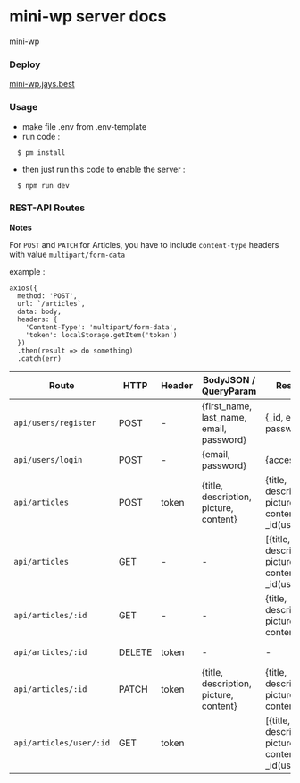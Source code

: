 # mini-wp server docs
mini-wp


### Deploy

[mini-wp.jays.best](http://mini-wp.jays.best/)

### Usage
- make file .env from .env-template
- run code :
```
  $ pm install
```
- then just run this code to enable the server :
```
  $ npm run dev
```

### REST-API Routes

**Notes** 

For `POST` and `PATCH` for Articles, you have to include `content-type` headers with value `multipart/form-data`

example :

```
axios({ 
  method: 'POST',
  url: `/articles`,
  data: body,
  headers: {
    'Content-Type': 'multipart/form-data',
    'token': localStorage.getItem('token')
  })
  .then(result => do something)
  .catch(err)
```

Route | HTTP | Header | BodyJSON / QueryParam | Response | Description | Validation
-- | -- | -- | -- | -- | -- | --
`api/users/register` | POST | - | {first_name, last_name, email, password} | {_id, email, password} | register a user | email must be valid
`api/users/login` | POST | - | {email, password} | {access_token} | login: get token | -
`api/articles` | POST | token | {title, description, picture, content} | {title, description, picture, content, _id(user)} | create a new article | -
`api/articles` | GET | - | - | [{title, description, picture, content, _id(user)}] | get list of article | -
`api/articles/:id` | GET | - | - | {title, description, picture, content} | get single article | -
`api/articles/:id` | DELETE | token | - | - | delete an article | -
`api/articles/:id` | PATCH | token | {title, description, picture, content} | {title, description, picture, content} | update article | -
`api/articles/user/:id` | GET | token | |[{title, description, picture, content, _id(user)}] |  Get all articles with user based on params `:id`  | -